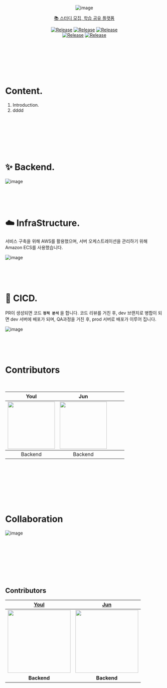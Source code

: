 
<div align="center">

![image](https://avatars.githubusercontent.com/u/170791409?s=400&u=dc5c8ff1ff0be4e08bd47e773f94db276f48896d&v=4)

</div>
  
<div align="center">
  
  
  [📚 스터디 모집, 학습 공유 플랫폼](https://lnshare-study.com/) <br>

  [![Release](https://img.shields.io/badge/-%F0%9F%92%AB%20Web%20Service-blue)](https://lnshare-study.com/)
  [![Release](https://img.shields.io/badge/%E2%9C%A8%20release-v1.0.0-brightgreen)]() [![Release](https://img.shields.io/badge/%E2%9C%A8%20release-v1.0.0-brightgreen)]() <br/>
  [![Release](https://img.shields.io/badge/%E2%9C%A8%20release-v1.0.0-brightgreen)]()
  [![Release](https://img.shields.io/badge/%E2%9C%A8%20release-v1.0.0-brightgreen)]()

</div>
<br/>

<br/><br/><br/><br/>

# Content.

1. Introduction.
2. dddd

<br/><br/><br/><br/><br/><br/>

# ✨ Backend.

![image](https://img1.daumcdn.net/thumb/R1280x0/?scode=mtistory2&fname=https%3A%2F%2Fblog.kakaocdn.net%2Fdn%2FG9Nmi%2FbtsH9FZOYqq%2FmoUcUwmJZ4Mz9Lxz4LVKc1%2Fimg.png)

<br/><br/><br/>

# ☁️ InfraStructure.

서비스 구축을 위해 AWS를 활용했으며, 서버 오케스트레이션을 관리하기 위해 Amazon ECS를 사용했습니다. 

![image](https://img1.daumcdn.net/thumb/R1280x0/?scode=mtistory2&fname=https%3A%2F%2Fblog.kakaocdn.net%2Fdn%2FMJrxl%2FbtsH8D9VGQD%2F3iBRoE6uo58NXsl9e2r260%2Fimg.png)

<br/><br/><br/>

# 🐳 CICD.

PR이 생성되면 코드 **`정적 분석`** 을 합니다. 코드 리뷰를 거친 후, dev 브랜치로 병합이 되면 dev 서버에 배포가 되며, QA과정을 거친 후, prod 서버로 배포가 이루어 집니다.

![image](https://img1.daumcdn.net/thumb/R1280x0/?scode=mtistory2&fname=https%3A%2F%2Fblog.kakaocdn.net%2Fdn%2Fr93f9%2FbtsH8AyHS2Z%2FGkQyAVeysys35m6sR5fhA1%2Fimg.png)

<br/><br/><br/>

# Contributors

<br/>

<table align = "center">
    <thead>
        <th align = "center">Youl</th>
        <th align = "center">Jun</th>
        <th align = "center"></th>
        <th align = "center"></th>
        <th align = "center"></th>
    </thead>
    <tbody>
        <td align = "center"><a href="https://github.com/HongJungKim-dev"><img height="150px" width="150px" src="https://avatars.githubusercontent.com/u/54700818?v=4" /></a></td>
        <td align = "center"><a href="https://github.com/devjun10"><img height="150px" width="150px" src="https://avatars.githubusercontent.com/u/92818747?v=4" /></a></td>
        <td align = "center"><a href=""><div height="150px" width="150px"></div></a></td>
        <td align = "center"><a href=""><div height="150px" width="150px"></div></a></td>
        <td align = "center"><div height="150px" width="150px"></div></td>
    </tbody>
    <tr>
        <td align = "center">Backend</td>
        <td align = "center">Backend</td>
        <td align = "center"></td>
        <td align = "center"></td>
      <td align = "center"></td>
    </tr>
</table>

<br/><br/><br/><br/><br/><br/><br/>

# Collaboration

![image](https://img1.daumcdn.net/thumb/R1280x0/?scode=mtistory2&fname=https%3A%2F%2Fblog.kakaocdn.net%2Fdn%2FofFbV%2FbtsH9GLbQKK%2FyJNQ4fKw2DK1VaW6vRbpY1%2Fimg.png)

<br/><br/><br/><br/><br/><br/><br/>

## Contributors
| [Youl](https://github.com/kkk5474096) | [Jun](https://github.com/unam98) |
| :---: | :---: |
|<img width="200" src="https://github.com/depromeet/TeumTeum-Android/assets/89737271/513cb651-bc4a-4b91-85f3-5090da6cfc4a.jpg">|<img width="200" src="https://avatars.githubusercontent.com/u/92818747?v=4">|
|**Backend**|**Backend**|


<br/><br/><br/><br/><br/><br/><br/>



